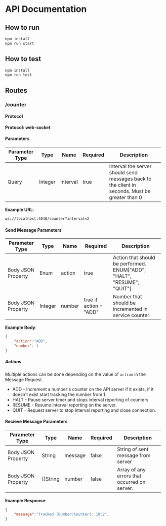 # API Documentation

## How to run
```sh
npm install
npm run start
```

## How to test
```sh
npm install
npm run test
```

## Routes

### /counter
#### Protocol
**Protocol: web-socket**
#### Parameters
| Parameter Type | Type    | Name     | Required | Description                                                                                    |
|----------------|---------|----------|----------|------------------------------------------------------------------------------------------------|
| Query          | Integer | interval | true     | Interval the server should send messages back to the client in seconds. Must be greater than 0 |

**Example URL**:
```sh
ws://localhost:4040/counter?interval=2
```

#### Send Message Parameters
| Parameter Type     | Type    | Name   | Required               | Description                                                                 |
|--------------------|---------|--------|------------------------|-----------------------------------------------------------------------------|
| Body JSON Property | Enum    | action | true                   | Action that should be performed. ENUM["ADD", "HALT", "RESUME", "QUIT"] |
| Body JSON Property | Integer | number | true if action = "ADD" | Number that should be incremented in service counter.                       |

**Example Body**:
```json
{
    "action":"ADD",
    "number": 1
}
```

##### Actions
Multiple actions can be done depending on the value of `action` in the Message Request.
* ADD - Increment a number's counter on the API server if it exists, if it doesn't exist start tracking the number from 1.
* HALT - Pause server timer and stops interval reporting of counters
* RESUME - Resume interval reporting on the server.
* QUIT - Request server to stop interval reporting and close connection.


#### Recieve Message Parameters
| Parameter Type     | Type     | Name    | Required | Description                                  |
|--------------------|----------|---------|----------|----------------------------------------------|
| Body JSON Property | String   | message | false    | String of sent message from server           |
| Body JSON Property | []String | number  | false    | Array of any errors that occurred on server. |

**Example Response**:
```json
{
    "message":"Tracked [Number:Counter]: 10:2",
}
```

